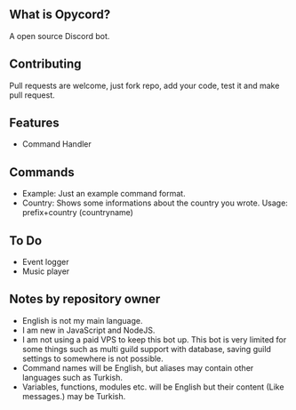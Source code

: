 ## What is Opycord?
A open source Discord bot.

## Contributing
Pull requests are welcome, just fork repo, add your code, test it and make pull request.

## Features
- Command Handler

## Commands
- Example: Just an example command format.
- Country: Shows some informations about the country you wrote. Usage: prefix+country (countryname)

## To Do
- Event logger
- Music player

## Notes by repository owner
- English is not my main language.
- I am new in JavaScript and NodeJS.
- I am not using a paid VPS to keep this bot up. This bot is very limited for some things such as multi guild support with database, saving guild settings to somewhere is not possible.
- Command names will be English, but aliases may contain other languages such as Turkish.
- Variables, functions, modules etc. will be English but their content (Like messages.) may be Turkish.